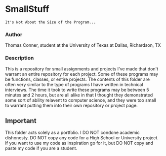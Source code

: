 # SmallStuff

`It's Not About the Size of the Program...`

### Author
Thomas Conner, student at the University of Texas at Dallas, Richardson, TX

### Description
This is a repository for small assignments and projects I've made that don't 
warrant an entire repository for each project. Some of these programs may be functions, 
classes, or entire projects. The contents of this folder are often very similar to the type 
of programs I have written in technical interviews. The time it took to write these programs
may be between 5 minutes and 2 hours, but are all alike in that I thought they  demonstrated 
some sort of ability relavent to computer science, and they were too small to warrant
putting them into their own repository or project page.

## Important
This folder acts solely as a portfolio. I DO NOT condone academic dishonesty. 
DO NOT copy any code for a High School or University project. If you want to use my code 
as inspiration go for it, but DO NOT copy and paste my code if you are a student.
